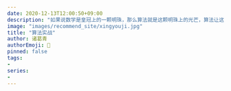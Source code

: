 ```yaml
---
date: 2020-12-13T12:00:50+09:00
description: "如果说数学是皇冠上的一颗明珠，那么算法就是这颗明珠上的光芒，算法让这颗明珠更加熠熠生辉，为科技进步和社会发展照亮了前进的路"
image: "images/recommend_site/xingyouji.jpg"
title: "算法实战"
author: 诸葛青 
authorEmoji: 🎅
pinned: false
tags:
- 
series:
- 
---
```

